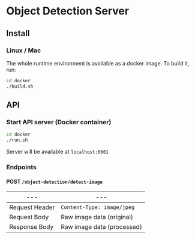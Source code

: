# Object Detection Server

## Install

### Linux / Mac

The whole runtime environment is available as a docker image. To build it, run:

```bash
cd docker
./build.sh
```

## API

### Start API server (Docker container)

```bash
cd docker
./run.sh
```

Server will be available at `localhost:6001`

### Endpoints

#### POST `/object-detection/detect-image`

|--- |--- |
|--- |--- |
| Request Header | `Content-Type: image/jpeg` |
| Request Body | Raw image data (original) |
| Response Body | Raw image data (processed) |
